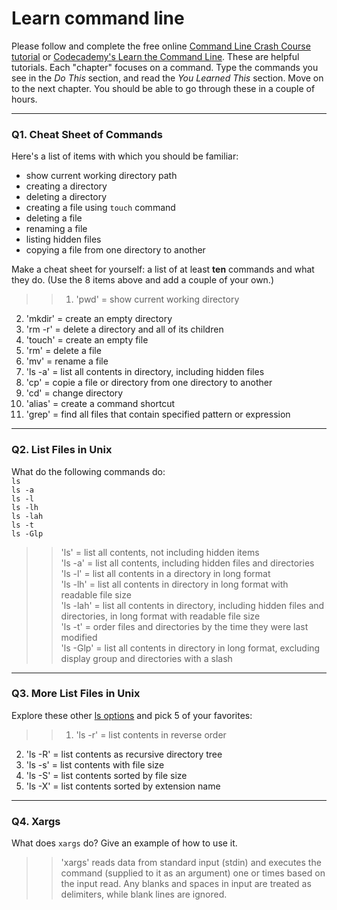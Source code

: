 # Learn command line

Please follow and complete the free online [Command Line Crash Course
tutorial](https://web.archive.org/web/20160708171659/http://cli.learncodethehardway.org/book/) or [Codecademy's Learn the Command Line](https://www.codecademy.com/learn/learn-the-command-line). These are helpful tutorials. Each "chapter" focuses on a command. Type the commands you see in the _Do This_ section, and read the _You Learned This_ section. Move on to the next chapter. You should be able to go through these in a couple of hours.

---

### Q1.  Cheat Sheet of Commands  

Here's a list of items with which you should be familiar:  
* show current working directory path
* creating a directory
* deleting a directory
* creating a file using `touch` command
* deleting a file
* renaming a file
* listing hidden files
* copying a file from one directory to another

Make a cheat sheet for yourself: a list of at least **ten** commands and what they do.  (Use the 8 items above and add a couple of your own.)  

> > 1) 'pwd' = show current working directory
2) 'mkdir' = create an empty directory
3) 'rm -r' = delete a directory and all of its children
4) 'touch' = create an empty file
5) 'rm' = delete a file
6) 'mv' = rename a file
7) 'ls -a' = list all contents in directory, including hidden files
8) 'cp' = copie a file or directory from one directory to another
9) 'cd' = change directory
10) 'alias' = create a command shortcut 
11) 'grep' = find all files that contain specified pattern or expression

---

### Q2.  List Files in Unix   

What do the following commands do:  
`ls`  
`ls -a`  
`ls -l`  
`ls -lh`  
`ls -lah`  
`ls -t`  
`ls -Glp`  

> > 'ls' = list all contents, not including hidden items <br>
'ls -a' = list all contents, including hidden files and directories <br>
'ls -l' = list all contents in a directory in long format <br>
'ls -lh' = list all contents in directory in long format with readable file size <br>
'ls -lah' = list all contents in directory, including hidden files and directories, in long format with readable file size <br>
'ls -t' = order files and directories by the time they were last modified <br>
'ls -Glp' = list all contents in directory in long format, excluding display group and directories with a slash <br>

---

### Q3.  More List Files in Unix  

Explore these other [ls options](http://www.techonthenet.com/unix/basic/ls.php) and pick 5 of your favorites:

> > 1) 'ls -r' = list contents in reverse order
2) 'ls -R' = list contents as recursive directory tree
3) 'ls -s' = list contents with file size
4) 'ls -S' = list contents sorted by file size
5) 'ls -X' = list contents sorted by extension name

---

### Q4.  Xargs   

What does `xargs` do? Give an example of how to use it.

> > 'xargs' reads data from standard input (stdin) and executes the command (supplied to it as an argument) one or times based on the input read.  Any blanks and spaces in input are treated as delimiters, while blank lines are ignored.


